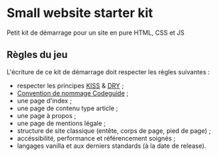 # Small website starter kit
Petit kit de démarrage pour un site en pure HTML, CSS et JS

## Règles du jeu
L'écriture de ce kit de démarrage doit respecter les règles suivantes :
- respecter les principes [KISS](https://fr.wikipedia.org/wiki/Kiss) & [DRY](https://fr.wikipedia.org/wiki/Ne_vous_r%C3%A9p%C3%A9tez_pas) ;
- [Convention de nommage Codeguide](https://codeguide.co) ;
- une page d'index ;
- une page de contenu type article ;
- une page à propos ;
- une page de mentions légale ;
- structure de site classique (entête, corps de page, pied de page) ;
- accéssibilité, performance et référencement soignés ;
- langages vanilla et aux derniers standards (à la date de release).
